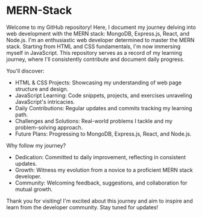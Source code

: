 # MERN-Stack
Welcome to my GitHub repository! Here, I document my journey delving into web development with the MERN stack: MongoDB, Express.js, React, and Node.js. I'm an enthusiastic web developer determined to master the MERN stack. Starting from HTML and CSS fundamentals, I'm now immersing myself in JavaScript. This repository serves as a record of my learning journey, where I'll consistently contribute and document daily progress.

You'll discover:
- HTML & CSS Projects: Showcasing my understanding of web page structure and design.
- JavaScript Learning: Code snippets, projects, and exercises unraveling JavaScript's intricacies.
- Daily Contributions: Regular updates and commits tracking my learning path.
- Challenges and Solutions: Real-world problems I tackle and my problem-solving approach.
- Future Plans: Progressing to MongoDB, Express.js, React, and Node.js.

Why follow my journey?
- Dedication: Committed to daily improvement, reflecting in consistent updates.
- Growth: Witness my evolution from a novice to a proficient MERN stack developer.
- Community: Welcoming feedback, suggestions, and collaboration for mutual growth.

Thank you for visiting! I'm excited about this journey and aim to inspire and learn from the developer community. Stay tuned for updates!
